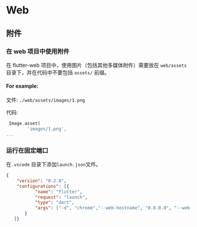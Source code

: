 # Web

## 附件

### 在 web 项目中使用附件

在  flutter-web 项目中，使用图片（包括其他多媒体附件）需要放在 `web/assets` 目录下，并在代码中不要包括 `assets/` 前缀。


#### For example: 

文件: `./web/assets/images/1.png`

代码: 
```dart
 Image.asset(
        'images/1.png',
...
```


### 运行在固定端口

在`.vscode` 目录下添加`launch.json`文件。
```json
{   
    "version": "0.2.0",
    "configurations": [{
           "name": "Flutter",
           "request": "launch",
           "type": "dart",
           "args": ["-d", "chrome","--web-hostname", "0.0.0.0", "--web-port", "10430"],
       }
   ]}
```